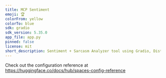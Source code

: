 ```yaml
---
title: MCP Sentiment
emoji: 🏆
colorFrom: yellow
colorTo: blue
sdk: gradio
sdk_version: 5.35.0
app_file: app.py
pinned: false
license: mit
short_description: Sentiment + Sarcasm Analyzer tool using Gradio, DistilBERT with MCP
---
```


Check out the configuration reference at https://huggingface.co/docs/hub/spaces-config-reference
